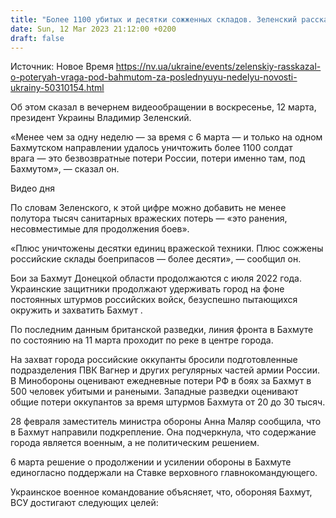 ```yaml
---
title: "Более 1100 убитых и десятки сожженных складов. Зеленский рассказал о потерях врага под Бахмутом за последнюю неделю"
date: Sun, 12 Mar 2023 21:12:00 +0200
draft: false
---
```

Источник: Новое Время https://nv.ua/ukraine/events/zelenskiy-rasskazal-o-poteryah-vraga-pod-bahmutom-za-poslednyuyu-nedelyu-novosti-ukrainy-50310154.html


Об этом сказал в вечернем видеообращении в воскресенье, 12 марта, президент Украины Владимир Зеленский.

«Менее чем за одну неделю — за время с 6 марта — и только на одном Бахмутском направлении удалось уничтожить более 1100 солдат врага — это безвозвратные потери России, потери именно там, под Бахмутом», — сказал он.

  Видео дня   

По словам Зеленского, к этой цифре можно добавить не менее полутора тысяч санитарных вражеских потерь — «это ранения, несовместимые для продолжения боев».

«Плюс уничтожены десятки единиц вражеской техники. Плюс сожжены российские склады боеприпасов — более десяти», — сообщил он.

Бои за Бахмут Донецкой области продолжаются с июля 2022 года. Украинские защитники продолжают удерживать город на фоне постоянных штурмов российских войск, безуспешно пытающихся окружить и захватить Бахмут .

По последним данным британской разведки, линия фронта в Бахмуте по состоянию на 11 марта проходит по реке в центре города.

На захват города российские оккупанты бросили подготовленные подразделения ПВК Вагнер и других регулярных частей армии России. В Минобороны оценивают ежедневные потери РФ в боях за Бахмут в 500 человек убитыми и ранеными. Западные разведки оценивают общие потери оккупантов за время штурмов Бахмута от 20 до 30 тысяч.

28 февраля заместитель министра обороны Анна Маляр сообщила, что в Бахмут направили подкрепление. Она подчеркнула, что содержание города является военным, а не политическим решением.

6 марта решение о продолжении и усилении обороны в Бахмуте единогласно поддержали на Ставке верховного главнокомандующего.

Украинское военное командование объясняет, что, обороняя Бахмут, ВСУ достигают следующих целей:
